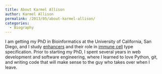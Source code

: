 ```yaml
---
title: About Karmel Allison
author: Karmel Allison
permalink: /2013/05/about-karmel-allison/
categories:
  - Biography
---
```

I am getting my PhD in Bioinformatics at the University of California, San Diego, and I study <a href="http://en.wikipedia.org/wiki/Enhancer_(genetics)" target="_blank">enhancers</a> and their role in <a href="https://en.wikipedia.org/wiki/T_helper_cell" target="_blank">immune cell</a> type specification. Prior to starting my PhD, I spent several years in web development and software engineering, where I learned to love Python, git, and writing code that will make sense to the guy who takes over when I leave.
